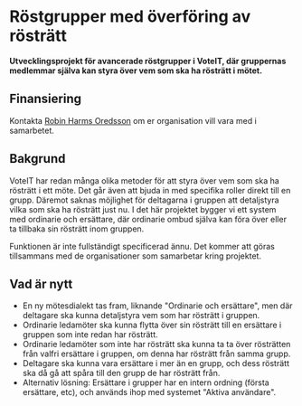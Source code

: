 # Röstgrupper med överföring av rösträtt

**Utvecklingsprojekt för avancerade röstgrupper i VoteIT, där gruppernas medlemmar själva kan styra över vem som ska ha rösträtt i mötet.**

## Finansiering

Kontakta [Robin Harms Oredsson](mailto:robin@betahaus.net) om er organisation vill vara med i samarbetet.

## Bakgrund

VoteIT har redan många olika metoder för att styra över vem som ska ha rösträtt i ett möte. Det går även att bjuda in med specifika roller direkt till en grupp. Däremot saknas möjlighet för deltagarna i gruppen att detaljstyra vilka som ska ha rösträtt just nu. I det här projektet bygger vi ett system med ordinarie och ersättare, där ordinarie ombud själva kan föra över eller ta tillbaka sin rösträtt inom gruppen.

Funktionen är inte fullständigt specificerad ännu. Det kommer att göras tillsammans med de organisationer som samarbetar kring projektet.

## Vad är nytt

- En ny mötesdialekt tas fram, liknande "Ordinarie och ersättare", men där deltagare ska kunna detaljstyra vem som har rösträtt i gruppen.
- Ordinarie ledamöter ska kunna flytta över sin rösträtt till en ersättare i gruppen som inte redan har rösträtt.
- Ordinarie ledamöter som inte har rösträtt ska kunna ta ta över rösträtten från valfri ersättare i gruppen, om denna har rösträtt från samma grupp.
- Deltagare ska kunna vara ersättare i mer än en grupp, och dess rösträtt ska då gå att spåra till den grupp de har rösträtt från.
- Alternativ lösning: Ersättare i grupper har en intern ordning (första ersättare, etc), och används ihop med systemet "Aktiva användare".
